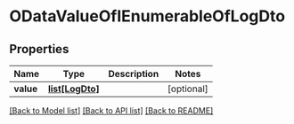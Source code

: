 # ODataValueOfIEnumerableOfLogDto

## Properties
Name | Type | Description | Notes
------------ | ------------- | ------------- | -------------
**value** | [**list[LogDto]**](LogDto.md) |  | [optional] 

[[Back to Model list]](../README.md#documentation-for-models) [[Back to API list]](../README.md#documentation-for-api-endpoints) [[Back to README]](../README.md)


